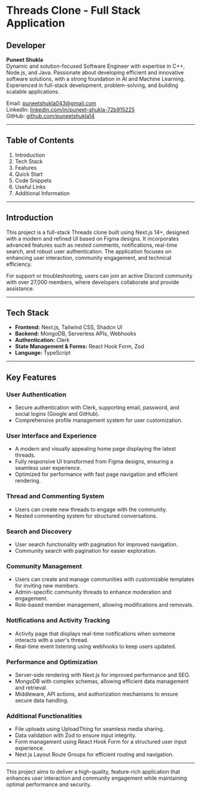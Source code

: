 # **Threads Clone - Full Stack Application**

## **Developer**  

**Puneet Shukla**  
Dynamic and solution-focused Software Engineer with expertise in C++, Node.js, and Java. Passionate about developing efficient and innovative software solutions, with a strong foundation in AI and Machine Learning. Experienced in full-stack development, problem-solving, and building scalable applications.  

 Email: [puneetshukla043@gmail.com](mailto:puneetshukla043@gmail.com)  
 LinkedIn: [linkedin.com/in/puneet-shukla-72b915225](https://www.linkedin.com/in/puneet-shukla-72b915225)  
 GitHub: [github.com/puneetshukla14](https://github.com/puneetshukla14)

---

## **Table of Contents**  

1. Introduction  
2. Tech Stack  
3. Features  
4. Quick Start  
5. Code Snippets  
6. Useful Links  
7. Additional Information  

---

## **Introduction**  

This project is a full-stack Threads clone built using Next.js 14+, designed with a modern and refined UI based on Figma designs. It incorporates advanced features such as nested comments, notifications, real-time search, and robust user authentication. The application focuses on enhancing user interaction, community engagement, and technical efficiency.  

For support or troubleshooting, users can join an active Discord community with over 27,000 members, where developers collaborate and provide assistance.  

---

## **Tech Stack**  

- **Frontend:** Next.js, Tailwind CSS, Shadcn UI  
- **Backend:** MongoDB, Serverless APIs, Webhooks  
- **Authentication:** Clerk  
- **State Management & Forms:** React Hook Form, Zod  
- **Language:** TypeScript  

---

## **Key Features**  

### **User Authentication**  
- Secure authentication with Clerk, supporting email, password, and social logins (Google and GitHub).  
- Comprehensive profile management system for user customization.  

### **User Interface and Experience**  
- A modern and visually appealing home page displaying the latest threads.  
- Fully responsive UI transformed from Figma designs, ensuring a seamless user experience.  
- Optimized for performance with fast page navigation and efficient rendering.  

### **Thread and Commenting System**  
- Users can create new threads to engage with the community.  
- Nested commenting system for structured conversations.  

### **Search and Discovery**  
- User search functionality with pagination for improved navigation.  
- Community search with pagination for easier exploration.  

### **Community Management**  
- Users can create and manage communities with customizable templates for inviting new members.  
- Admin-specific community threads to enhance moderation and engagement.  
- Role-based member management, allowing modifications and removals.  

### **Notifications and Activity Tracking**  
- Activity page that displays real-time notifications when someone interacts with a user's thread.  
- Real-time event listening using webhooks to keep users updated.  

### **Performance and Optimization**  
- Server-side rendering with Next.js for improved performance and SEO.  
- MongoDB with complex schemas, allowing efficient data management and retrieval.  
- Middleware, API actions, and authorization mechanisms to ensure secure data handling.  

### **Additional Functionalities**  
- File uploads using UploadThing for seamless media sharing.  
- Data validation with Zod to ensure input integrity.  
- Form management using React Hook Form for a structured user input experience.  
- Next.js Layout Route Groups for efficient routing and navigation.  

---

This project aims to deliver a high-quality, feature-rich application that enhances user interaction and community engagement while maintaining optimal performance and security.
